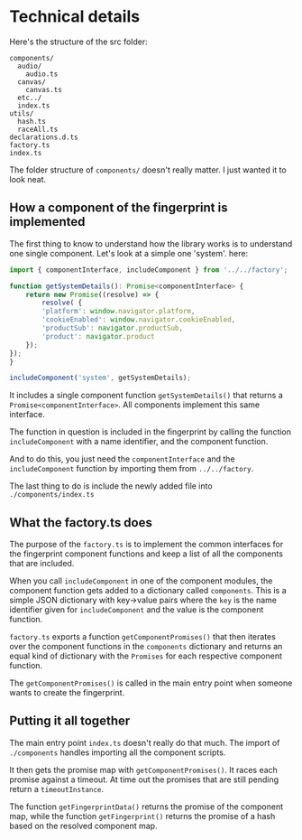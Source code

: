 # Technical details

Here's the structure of the src folder:

```
components/
  audio/
    audio.ts
  canvas/
    canvas.ts
  etc../
  index.ts
utils/
  hash.ts
  raceAll.ts
declarations.d.ts
factory.ts
index.ts
```

The folder structure of `components/` doesn't really matter. I just wanted it to look neat.

## How a component of the fingerprint is implemented

The first thing to know to understand how the library works is to understand one single component. Let's look at a simple one 'system'. here:

```typescript
import { componentInterface, includeComponent } from '../../factory';

function getSystemDetails(): Promise<componentInterface> {
    return new Promise((resolve) => {
        resolve( {
        'platform': window.navigator.platform,
        'cookieEnabled': window.navigator.cookieEnabled,
        'productSub': navigator.productSub,
        'product': navigator.product
    });
});
}

includeComponent('system', getSystemDetails);
```

It includes a single component function `getSystemDetails()` that returns a `Promise<componentInterface>`. All components implement this same interface.

The function in question is included in the fingerprint by calling the function `includeComponent` with a name identifier, and the component function.

And to do this, you just need the `componentInterface` and the `includeComponent` function by importing them from `../../factory`.

The last thing to do is include the newly added file into `./components/index.ts`

## What the factory.ts does

The purpose of the `factory.ts` is to implement the common interfaces for the fingerprint component functions and keep a list of all the components that are included.

When you call `includeComponent` in one of the component modules, the component function gets added to a dictionary called `components`. This is a simple JSON dictionary with key->value pairs where the `key` is the name identifier given for `includeComponent` and the value is the component function.

`factory.ts` exports a function `getComponentPromises()` that then iterates over the component functions in the `components` dictionary and returns an equal kind of dictionary with the `Promises` for each respective component function.

The `getComponentPromises()` is called in the main entry point when someone wants to create the fingerprint.

## Putting it all together

The main entry point `index.ts` doesn't really do that much. The import of `./components` handles importing all the component scripts.

It then gets the promise map with `getComponentPromises()`. It races each promise against a timeout.
At time out the promises that are still pending return a `timeoutInstance`.

The function `getFingerprintData()` returns the promise of the component map, while the function `getFingerprint()` returns the promise of a hash based on the resolved component map.